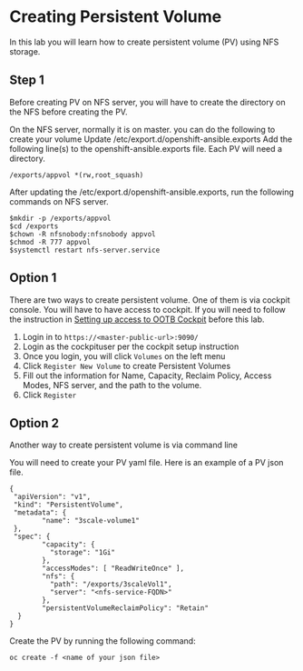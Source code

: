 # Creating Persistent Volume

In this lab you will learn how to create persistent volume (PV) using NFS storage.

## Step 1
Before creating PV on NFS server, you will have to create the directory on the NFS before creating the PV.

On the NFS server, normally it is on master.
you can do the following to create your volume
Update /etc/export.d/openshift-ansible.exports
Add the following line(s) to the openshift-ansible.exports file.
Each PV will need a directory.


```
/exports/appvol *(rw,root_squash)
```
After updating the  /etc/export.d/openshift-ansible.exports, run the following commands on NFS server.

```
$mkdir -p /exports/appvol
$cd /exports
$chown -R nfsnobody:nfsnobody appvol
$chmod -R 777 appvol
$systemctl restart nfs-server.service
```

## Option 1

There are two ways to create persistent volume. One of them is via cockpit console.
You will have to have access to cockpit. If you will need to follow the instruction in [Setting up access to OOTB Cockpit](using_ootb_cockpit.md) before this lab.

1. Login in to `https://<master-public-url>:9090/`
2. Login as the cockpituser per the cockpit setup instruction
3. Once you login, you will click `Volumes` on the left menu
4. Click `Register New Volume` to create Persistent Volumes
5. Fill out the information for Name, Capacity, Reclaim Policy, Access Modes, NFS server, and the path to the volume. 
6. Click `Register`


## Option 2

Another way to create persistent volume is via command line

You will need to create your PV yaml file. Here is an example of a PV json file.

````
{
 "apiVersion": "v1",
 "kind": "PersistentVolume",
 "metadata": {
        "name": "3scale-volume1"
 },
 "spec": {
        "capacity": {
          "storage": "1Gi"
        },
        "accessModes": [ "ReadWriteOnce" ],
        "nfs": {
          "path": "/exports/3scaleVol1",
          "server": "<nfs-service-FQDN>"
        },
        "persistentVolumeReclaimPolicy": "Retain"
  }
}

````

Create the PV by running the following command:

```
oc create -f <name of your json file>
```
